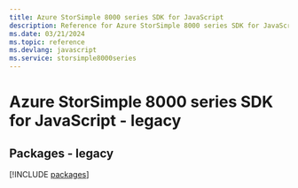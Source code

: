 ```yaml
---
title: Azure StorSimple 8000 series SDK for JavaScript
description: Reference for Azure StorSimple 8000 series SDK for JavaScript
ms.date: 03/21/2024
ms.topic: reference
ms.devlang: javascript
ms.service: storsimple8000series
---
```

# Azure StorSimple 8000 series SDK for JavaScript - legacy
## Packages - legacy
[!INCLUDE [packages](storsimple-8000-series-index.md)]